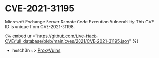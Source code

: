 # CVE-2021-31195

Microsoft Exchange Server Remote Code Execution Vulnerability This CVE ID is unique from CVE-2021-31198.

{% embed url="https://github.com/Live-Hack-CVE/full_database/blob/main/cves/2021/CVE-2021-31195.json" %}


* hosch3n ~> [ProxyVulns](https://zeste.alice-snow.ru/2021/database/cve-2021-31195/proxyvulns-hosch3n)